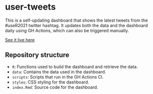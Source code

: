 # user-tweets

<!-- badges: start -->
<!-- badges: end -->

This is a self-updating dashboard that shows the latest tweets from the #useR2021 twitter hashtag. It updates both the data and the dashboard daily using GH Actions, which can also be triggered manually.

[See it live here](https://r-community.github.io/user-tweets/)

## Repository structure

- `R`: Functions used to build the dashboard and retrieve the data.
- `data`: Contains the data used in the dashboard.
- `scripts`: Scripts that run in the GH Actions CI.
- `styles`: CSS styling for the dashboard.
- `index.Rmd`: Source code for the dashboard.
